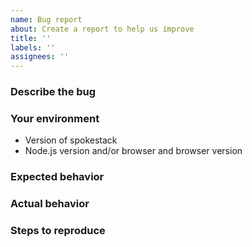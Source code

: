 ```yaml
---
name: Bug report
about: Create a report to help us improve
title: ''
labels: ''
assignees: ''
---
```


### Describe the bug

<!-- Describe your issue here. -->

### Your environment

- Version of spokestack
- Node.js version and/or browser and browser version

### Expected behavior

<!-- Describe what should happen. -->

### Actual behavior

<!-- Describe what happens instead. -->

### Steps to reproduce

<!-- Describe how to reproduce this issue. -->

